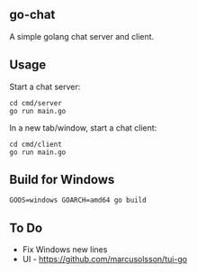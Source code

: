 ## go-chat

A simple golang chat server and client.

## Usage

Start a chat server:

```
cd cmd/server
go run main.go
```

In a new tab/window, start a chat client:

```
cd cmd/client
go run main.go
```

## Build for Windows

```
GOOS=windows GOARCH=amd64 go build
```

## To Do
- Fix Windows new lines
- UI - https://github.com/marcusolsson/tui-go
